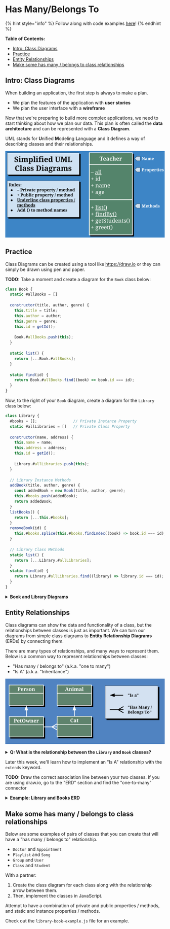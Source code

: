 # Has Many/Belongs To

{% hint style="info" %}
Follow along with code examples [here](https://github.com/The-Marcy-Lab-School/5-1-0-has-many-belongs-to)!
{% endhint %}

**Table of Contents:**
- [Intro: Class Diagrams](#intro-class-diagrams)
- [Practice](#practice)
- [Entity Relationships](#entity-relationships)
- [Make some has many / belongs to class relationships](#make-some-has-many--belongs-to-class-relationships)

## Intro: Class Diagrams

When building an application, the first step is always to make a plan.

* We plan the features of the application with **user stories**
* We plan the user interface with a **wireframe**

Now that we're preparing to build more complex applications, we need to start thinking about how we plan our data. This plan is often called the **data architecture** and can be represented with a **Class Diagram**.

UML stands for **U**nified **M**odeling **L**anguage and it defines a way of describing classes and their relationships.

![](img/uml-diagrams.svg)

## Practice

Class Diagrams can be created using a tool like https://draw.io or they can simply be drawn using pen and paper.

**TODO:** Take a moment and create a diagram for the `Book` class below:

```js
class Book {
  static #allBooks = []

  constructor(title, author, genre) {
    this.title = title;
    this.author = author;
    this.genre = genre;
    this.id = getId();

    Book.#allBooks.push(this);
  }

  static list() {
    return [...Book.#allBooks];
  }

  static find(id) {
    return Book.#allBooks.find((book) => book.id === id);
  }
}
```

Now, to the right of your `Book` diagram, create a diagram for the `Library` class below:

```js
class Library {
  #books = [];                // Private Instance Property
  static #allLibraries = []   // Private Class Property

  constructor(name, address) {
    this.name = name;
    this.address = address;
    this.id = getId();

    Library.#allLibraries.push(this);
  }

  // Library Instance Methods
  addBook(title, author, genre) {
    const addedBook = new Book(title, author, genre);
    this.#books.push(addedBook);
    return addedBook;
  }
  listBooks() {
    return [...this.#books];
  }
  removeBook(id) {
    this.#books.splice(this.#books.findIndex((book) => book.id === id), 1);
  }

  // Library Class Methods
  static list() {
    return [...Library.#allLibraries];
  }
  static find(id) {
    return Library.#allLibraries.find((library) => library.id === id);
  }
}
```

<details>

<summary><strong>Book and Library Diagrams</strong></summary>

In this diagram, we take it a step further and define the type of each property, method parameter, and returned value of each method. This is called the **signature** of a property/method.

<img src="img/book-libarary-class-diagram.png" alt="Alt text" data-size="original">

</details>



## Entity Relationships

Class diagrams can show the data and functionality of a class, but the relationships between classes is just as important. We can turn our diagrams from simple class diagrams to **Entity Relationship Diagrams** (ERDs) by connecting them.

There are many types of relationships, and many ways to represent them. Below is a common way to represent relationships between classes:

* "Has many / belongs to" (a.k.a. "one to many")
* "Is A" (a.k.a. "Inheritance")

![](img/relationships.png)

<details>

<summary><strong>Q: What is the relationship between the <code>Library</code> and <code>Book</code> classes?</strong></summary>

A library has many books. A book belongs to a Library

</details>



Later this week, we'll learn how to implement an "Is A" relationship with the `extends` keyword.

**TODO:** Draw the correct association line between your two classes. If you are using draw.io, go to the "ERD" section and find the "one-to-many" connector

<details>

<summary><strong>Example: Library and Books ERD</strong></summary>

<img src="img/book-library-erd.png" alt="The library and book classes are connected with a one-to-many line. A library has many books (a book belongs to a library)" data-size="original">

</details>



## Make some has many / belongs to class relationships

Below are some examples of pairs of classes that you can create that will have a "has many / belongs to" relationship.

* `Doctor` and `Appointment`
* `Playlist` and `Song`
* `Group` and `User`
* `Class` and `Student`

With a partner:

1. Create the class diagram for each class along with the relationship arrow between them.
2. Then, implement the classes in JavaScript.

Attempt to have a combination of private and public properties / methods, and static and instance properties / methods.

Check out the `library-book-example.js` file for an example.
